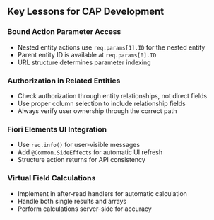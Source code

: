 ## Key Lessons for CAP Development

### Bound Action Parameter Access
- Nested entity actions use `req.params[1].ID` for the nested entity
- Parent entity ID is available at `req.params[0].ID`
- URL structure determines parameter indexing

### Authorization in Related Entities
- Check authorization through entity relationships, not direct fields
- Use proper column selection to include relationship fields
- Always verify user ownership through the correct path

### Fiori Elements UI Integration
- Use `req.info()` for user-visible messages
- Add `@Common.SideEffects` for automatic UI refresh
- Structure action returns for API consistency

### Virtual Field Calculations
- Implement in after-read handlers for automatic calculation
- Handle both single results and arrays
- Perform calculations server-side for accuracy
